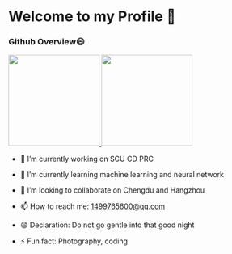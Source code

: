 # Welcome to my Profile 👋
### Github Overview😄

<a href="https://github.com/Sunnyhaze">
  <img height="180em" src="https://github-readme-stats.vercel.app/api?username=sunnyhaze&count_private=true&show_icons=true&theme=buefy&bg_color=40,FFFFFF,DDDDFF" />
  <img height="180em" src="https://github-readme-stats.vercel.app/api/top-langs/?username=SunnyHaze&hide=html,javascript,css&bg_color=40,FFFFFF,EEEEFF&layout=compact" />
</a>


- 🔭 I’m currently working on SCU CD PRC


- 🌱 I’m currently learning machine learning and neural network


- 👯 I’m looking to collaborate on Chengdu  and Hangzhou


- 📫 How to reach me: 1499765600@qq.com


- 😄 Declaration: Do not go gentle into that good night 


- ⚡ Fun fact: Photography, coding


<!--
**jzzzzh/jzzzzh** is a ✨ _special_ ✨ repository because its `README.md` (this file) appears on your GitHub profile.

Here are some ideas to get you started:

- 🔭 I’m currently working on ...
- 🌱 I’m currently learning ...
- 👯 I’m looking to collaborate on ...
- 🤔 I’m looking for help with ...
- 💬 Ask me about ...
- 📫 How to reach me: ...
- 😄 Pronouns: ...
- ⚡ Fun fact: ...
-->
